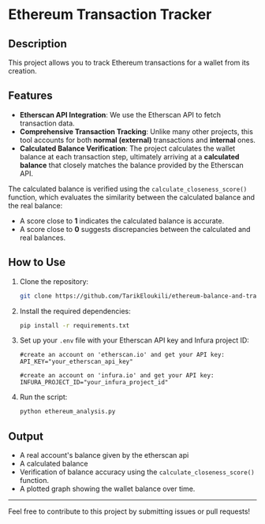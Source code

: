 # Ethereum Transaction Tracker

## Description
This project allows you to track Ethereum transactions for a wallet from its creation.

## Features
- **Etherscan API Integration**: We use the Etherscan API to fetch transaction data.
- **Comprehensive Transaction Tracking**: Unlike many other projects, this tool accounts for both **normal (external)** transactions and **internal** ones.
- **Calculated Balance Verification**: The project calculates the wallet balance at each transaction step, ultimately arriving at a **calculated balance** that closely matches the balance provided by the Etherscan API.

The calculated balance is verified using the `calculate_closeness_score()` function, which evaluates the similarity between the calculated balance and the real balance:
- A score close to **1** indicates the calculated balance is accurate.
- A score close to **0** suggests discrepancies between the calculated and real balances.

## How to Use
1. Clone the repository:
   ```bash
   git clone https://github.com/TarikEloukili/ethereum-balance-and-transaction-tracker.git
   ```

2. Install the required dependencies:
   ```bash
   pip install -r requirements.txt
   ```

3. Set up your `.env` file with your Etherscan API key and Infura project ID:
   ```env
   #create an account on 'etherscan.io' and get your API key:
   API_KEY="your_etherscan_api_key"
   
   #create an account on 'infura.io' and get your API key:
   INFURA_PROJECT_ID="your_infura_project_id"
   ```

4. Run the script:
   ```bash
   python ethereum_analysis.py
   ```

## Output
- A real account's balance given by the etherscan api
- A calculated balance
- Verification of balance accuracy using the `calculate_closeness_score()` function.
- A plotted graph showing the wallet balance over time.


---
Feel free to contribute to this project by submitting issues or pull requests!
